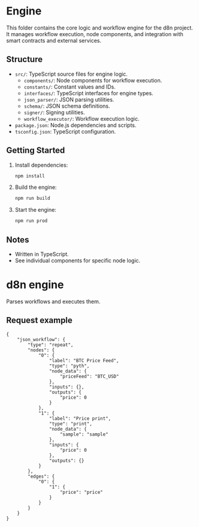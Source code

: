 # Engine

This folder contains the core logic and workflow engine for the d8n project. It manages workflow execution, node components, and integration with smart contracts and external services.

## Structure
- `src/`: TypeScript source files for engine logic.
  - `components/`: Node components for workflow execution.
  - `constants/`: Constant values and IDs.
  - `interfaces/`: TypeScript interfaces for engine types.
  - `json_parser/`: JSON parsing utilities.
  - `schema/`: JSON schema definitions.
  - `signer/`: Signing utilities.
  - `workflow_executor/`: Workflow execution logic.
- `package.json`: Node.js dependencies and scripts.
- `tsconfig.json`: TypeScript configuration.

## Getting Started
1. Install dependencies:
   ```bash
   npm install
   ```
2. Build the engine:
   ```bash
   npm run build
   ```
3. Start the engine:
   ```bash
   npm run prod
   ```

## Notes
- Written in TypeScript.
- See individual components for specific node logic.

# d8n engine
Parses workflows and executes them.

## Request  example
```
{
    "json_workflow": {
        "type": "repeat",
        "nodes": {
            "0": {
                "label": "BTC Price Feed",
                "type": "pyth",
                "node_data": {
                    "priceFeed": "BTC_USD"
                },
                "inputs": {},
                "outputs": {
                    "price": 0
                }
            },
            "1": {
                "label": "Price print",
                "type": "print",
                "node_data": {
                    "sample": "sample"
                },
                "inputs": {
                    "price": 0
                },
                "outputs": {}
            }
        },
        "edges": {
            "0": {
                "1": {
                    "price": "price"
                }
            }
        }
    }
}
```